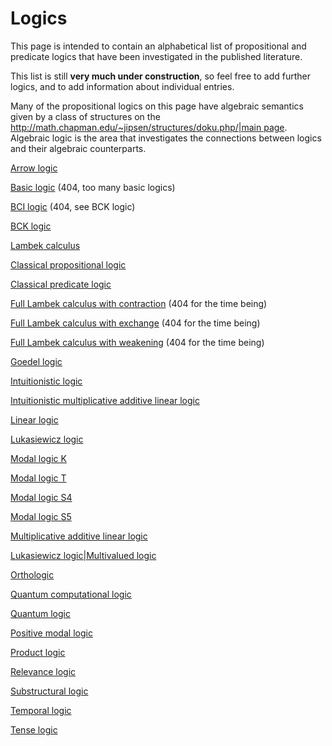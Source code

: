 # Logics

This page is intended to contain an alphabetical list of propositional and predicate logics that have been investigated in the published literature.

This list is still **very much under construction**, so feel free to add further logics, and to add information about individual entries.

Many of the propositional logics on this page have algebraic semantics given by a class of structures on the [http://math.chapman.edu/~jipsen/structures/doku.php/|main page](http://math.chapman.edu/~jipsen/structures/doku.php/|main_pages.md). Algebraic logic is the area that investigates the connections between logics and their algebraic counterparts.

  [Arrow logic](logics/arrow_logic.md) 
  
  [Basic logic](basic_logics.md) (404, too many basic logics)
  
  [BCI logic](bci_logics.md) (404, see BCK logic)
  
  [BCK logic](logics/bck_logic.md) 
  
  [Lambek calculus](logics/lambek_calculus.md)
  
  [Classical propositional logic](logics/classical_propositional_logic.md)
  
  [Classical predicate logic](logics/classical_predicate_logic.md)
  
  [Full Lambek calculus with contraction](full_lambek_calculus_with_contraction.md) (404 for the time being)
  
  [Full Lambek calculus with exchange](logics/full_lambek_calculus_with_exchange.md) (404 for the time being)
  
  [Full Lambek calculus with weakening](logics/full_lambek_calculus_with_weakening.md) (404 for the time being)
  
  [Goedel logic](logics/goedel_logic.md)
  
  [Intuitionistic logic](logics/intuitionistic_logic.md)
  
  [Intuitionistic multiplicative additive linear logic](logics/intuitionistic_multiplicative_additive_linear_logics.md)
  
  [Linear logic](logics/linear_logics.md)
  
  [Lukasiewicz logic](logics/lukasiewicz_logics.md)
  
  [Modal logic K](logics/modal_logic_ks.md)
  
  [Modal logic T](\logics/modal_logic_ts.md)
  
  [Modal logic S4](logics/modal_logic_s4s.md)
  
  [Modal logic S5](\logics/modal_logic_s5s.md)
  
  [Multiplicative additive linear logic](logics/multiplicative_additive_linear_logics.md)
  
  [Lukasiewicz logic|Multivalued logic](logics/lukasiewicz_logic|multivalued_logics.md)
  
  [Orthologic](orthologics.md)
  
  [Quantum computational logic](quantum_computational_logics.md)
  
  [Quantum logic](logics/quantum_logics.md)
  
  [Positive modal logic](logics/positive_modal_logics.md)
  
  [Product logic](logics/product_logics.md)
  
  [Relevance logic](logics/relevance_logics.md)
  
  [Substructural logic](logics/substructural_logics.md)
  
  [Temporal logic](logics/temporal_logics.md)
  
  [Tense logic](logics/tense_logics.md)
